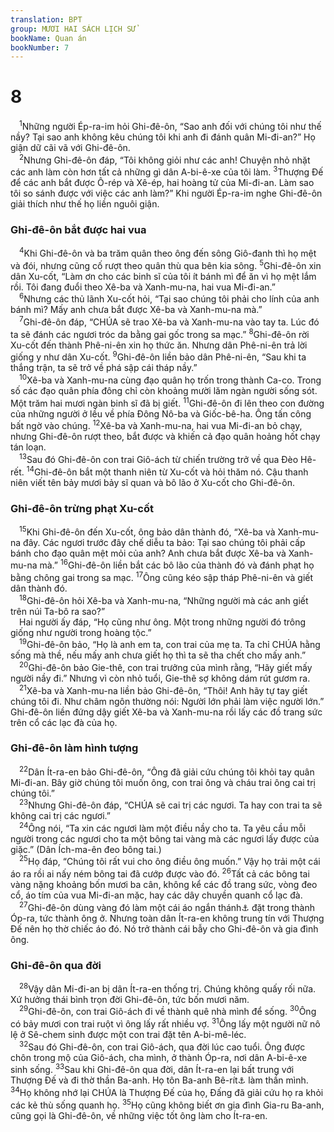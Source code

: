 ```yaml
---
translation: BPT
group: MƯƠI HAI SÁCH LỊCH SỬ
bookName: Quan án 
bookNumber: 7
---
```


<div class="title"><h1>8</h1></div>
<span class="verse cac_8_1"> <sup>1</sup>Những người Ép-ra-im hỏi Ghi-đê-ôn, “Sao anh đối với chúng tôi như thế nầy? Tại sao anh không kêu chúng tôi khi anh đi đánh quân Mi-đi-an?” Họ giận dữ cãi vã với Ghi-đê-ôn.<br/></span>
<span class="verse cac_8_2"> <sup>2</sup>Nhưng Ghi-đê-ôn đáp, “Tôi không giỏi như các anh! Chuyện nhỏ nhặt các anh làm còn hơn tất cả những gì dân A-bi-ê-xe của tôi làm.</span>
<span class="verse cac_8_3"><sup>3</sup>Thượng Đế để các anh bắt được Ô-rép và Xê-ép, hai hoàng tử của Mi-đi-an. Làm sao tôi so sánh được với việc các anh làm?” Khi người Ép-ra-im nghe Ghi-đê-ôn giải thích như thế họ liền nguôi giận.<br/></span>
<div class="title"><h3>Ghi-đê-ôn bắt được hai vua</h3></div>
<span class="verse cac_8_4"> <sup>4</sup>Khi Ghi-đê-ôn và ba trăm quân theo ông đến sông Giô-đanh thì họ mệt và đói, nhưng cũng cố rượt theo quân thù qua bên kia sông.</span>
<span class="verse cac_8_5"><sup>5</sup>Ghi-đê-ôn xin dân Xu-cốt, “Làm ơn cho các binh sĩ của tôi ít bánh mì để ăn vì họ mệt lắm rồi. Tôi đang đuổi theo Xê-ba và Xanh-mu-na, hai vua Mi-đi-an.”<br/></span>
<span class="verse cac_8_6"> <sup>6</sup>Nhưng các thủ lãnh Xu-cốt hỏi, “Tại sao chúng tôi phải cho lính của anh bánh mì? Mấy anh chưa bắt được Xê-ba và Xanh-mu-na mà.”<br/></span>
<span class="verse cac_8_7"> <sup>7</sup>Ghi-đê-ôn đáp, “CHÚA sẽ trao Xê-ba và Xanh-mu-na vào tay ta. Lúc đó ta sẽ đánh các ngươi tróc da bằng gai gốc trong sa mạc.”</span>
<span class="verse cac_8_8"><sup>8</sup>Ghi-đê-ôn rời Xu-cốt đến thành Phê-ni-ên xin họ thức ăn. Nhưng dân Phê-ni-ên trả lời giống y như dân Xu-cốt.</span>
<span class="verse cac_8_9"><sup>9</sup>Ghi-đê-ôn liền bảo dân Phê-ni-ên, “Sau khi ta thắng trận, ta sẽ trở về phá sập cái tháp nầy.”<br/></span>
<span class="verse cac_8_10"> <sup>10</sup>Xê-ba và Xanh-mu-na cùng đạo quân họ trốn trong thành Ca-co. Trong số các đạo quân phía đông chỉ còn khoảng mười lăm ngàn người sống sót. Một trăm hai mươi ngàn binh sĩ đã bị giết.</span>
<span class="verse cac_8_11"><sup>11</sup>Ghi-đê-ôn đi lên theo con đường của những người ở lều về phía Đông Nô-ba và Giốc-bê-ha. Ông tấn công bất ngờ vào chúng.</span>
<span class="verse cac_8_12"><sup>12</sup>Xê-ba và Xanh-mu-na, hai vua Mi-đi-an bỏ chạy, nhưng Ghi-đê-ôn rượt theo, bắt được và khiến cả đạo quân hoảng hốt chạy tán loạn.<br/></span>
<span class="verse cac_8_13"> <sup>13</sup>Sau đó Ghi-đê-ôn con trai Giô-ách từ chiến trường trở về qua Đèo Hê-rết.</span>
<span class="verse cac_8_14"><sup>14</sup>Ghi-đê-ôn bắt một thanh niên từ Xu-cốt và hỏi thăm nó. Cậu thanh niên viết tên bảy mươi bảy sĩ quan và bô lão ở Xu-cốt cho Ghi-đê-ôn.<br/></span>
<div class="title"><h3>Ghi-đê-ôn trừng phạt Xu-cốt</h3></div>
<span class="verse cac_8_15"> <sup>15</sup>Khi Ghi-đê-ôn đến Xu-cốt, ông bảo dân thành đó, “Xê-ba và Xanh-mu-na đây. Các ngươi trước đây chế diễu ta bảo: Tại sao chúng tôi phải cấp bánh cho đạo quân mệt mỏi của anh? Anh chưa bắt được Xê-ba và Xanh-mu-na mà.”</span>
<span class="verse cac_8_16"><sup>16</sup>Ghi-đê-ôn liền bắt các bô lão của thành đó và đánh phạt họ bằng chông gai trong sa mạc.</span>
<span class="verse cac_8_17"><sup>17</sup>Ông cũng kéo sập tháp Phê-ni-ên và giết dân thành đó.<br/></span>
<span class="verse cac_8_18"> <sup>18</sup>Ghi-đê-ôn hỏi Xê-ba và Xanh-mu-na, “Những người mà các anh giết trên núi Ta-bô ra sao?”<br/> Hai người ấy đáp, “Họ cũng như ông. Một trong những người đó trông giống như người trong hoàng tộc.”<br/></span>
<span class="verse cac_8_19"> <sup>19</sup>Ghi-đê-ôn bảo, “Họ là anh em ta, con trai của mẹ ta. Ta chỉ CHÚA hằng sống mà thề, nếu mấy anh chưa giết họ thì ta sẽ tha chết cho mấy anh.”<br/></span>
<span class="verse cac_8_20"> <sup>20</sup>Ghi-đê-ôn bảo Gie-thê, con trai trưởng của mình rằng, “Hãy giết mấy người nầy đi.” Nhưng vì còn nhỏ tuổi, Gie-thê sợ không dám rút gươm ra.<br/></span>
<span class="verse cac_8_21"> <sup>21</sup>Xê-ba và Xanh-mu-na liền bảo Ghi-đê-ôn, “Thôi! Anh hãy tự tay giết chúng tôi đi. Như châm ngôn thường nói: Người lớn phải làm việc người lớn.” Ghi-đê-ôn liền đứng dậy giết Xê-ba và Xanh-mu-na rồi lấy các đồ trang sức trên cổ các lạc đà của họ.<br/></span>
<div class="title"><h3>Ghi-đê-ôn làm hình tượng</h3></div>
<span class="verse cac_8_22"> <sup>22</sup>Dân Ít-ra-en bảo Ghi-đê-ôn, “Ông đã giải cứu chúng tôi khỏi tay quân Mi-đi-an. Bây giờ chúng tôi muốn ông, con trai ông và cháu trai ông cai trị chúng tôi.”<br/></span>
<span class="verse cac_8_23"> <sup>23</sup>Nhưng Ghi-đê-ôn đáp, “CHÚA sẽ cai trị các ngươi. Ta hay con trai ta sẽ không cai trị các ngươi.”<br/></span>
<span class="verse cac_8_24"> <sup>24</sup>Ông nói, “Ta xin các ngươi làm một điều nầy cho ta. Ta yêu cầu mỗi người trong các ngươi cho ta một bông tai vàng mà các ngươi lấy được của giặc.” (Dân Ích-ma-ên đeo bông tai.)<br/></span>
<span class="verse cac_8_25"> <sup>25</sup>Họ đáp, “Chúng tôi rất vui cho ông điều ông muốn.” Vậy họ trải một cái áo ra rồi ai nấy ném bông tai đã cướp được vào đó.</span>
<span class="verse cac_8_26"><sup>26</sup>Tất cả các bông tai vàng nặng khoảng bốn mươi ba cân, không kể các đồ trang sức, vòng đeo cổ, áo tím của vua Mi-đi-an mặc, hay các dây chuyền quanh cổ lạc đà.<br/></span>
<span class="verse cac_8_27"> <sup>27</sup>Ghi-đê-ôn dùng vàng đó làm một cái áo ngắn thánh<a data-toggle="tooltip" data-placement="bottom" title="Hay “ê-phót.” Đây có thể là áo đặc biệt mà thầy tế lễ tối cao mặc (xem Xuất 28:2-14) hoặc có thể là một hình tượng.">⚓</a> đặt trong thành Óp-ra, tức thành ông ở. Nhưng toàn dân Ít-ra-en không trung tín với Thượng Đế nên họ thờ chiếc áo đó. Nó trở thành cái bẫy cho Ghi-đê-ôn và gia đình ông.<br/></span>
<div class="title"><h3>Ghi-đê-ôn qua đời</h3></div>
<span class="verse cac_8_28"> <sup>28</sup>Vậy dân Mi-đi-an bị dân Ít-ra-en thống trị. Chúng không quấy rối nữa. Xứ hưởng thái bình trọn đời Ghi-đê-ôn, tức bốn mươi năm.<br/></span>
<span class="verse cac_8_29"> <sup>29</sup>Ghi-đê-ôn, con trai Giô-ách đi về thành quê nhà mình để sống.</span>
<span class="verse cac_8_30"><sup>30</sup>Ông có bảy mươi con trai ruột vì ông lấy rất nhiều vợ.</span>
<span class="verse cac_8_31"><sup>31</sup>Ông lấy một người nữ nô lệ ở Sê-chem sinh được một con trai đặt tên A-bi-mê-léc.<br/></span>
<span class="verse cac_8_32"> <sup>32</sup>Sau đó Ghi-đê-ôn, con trai Giô-ách, qua đời lúc cao tuổi. Ông được chôn trong mộ của Giô-ách, cha mình, ở thành Óp-ra, nơi dân A-bi-ê-xe sinh sống.</span>
<span class="verse cac_8_33"><sup>33</sup>Sau khi Ghi-đê-ôn qua đời, dân Ít-ra-en lại bất trung với Thượng Đế và đi thờ thần Ba-anh. Họ tôn Ba-anh Bê-rít<a data-toggle="tooltip" data-placement="bottom" title="Nghĩa là “Chúa của Giao Ước.” Điều nầy cho thấy dân chúng hoang mang giữa việc thờ Thượng Đế thật và thần tượng địa phương. Xem 9:4.">⚓</a> làm thần mình.</span>
<span class="verse cac_8_34"><sup>34</sup>Họ không nhớ lại CHÚA là Thượng Đế của họ, Đấng đã giải cứu họ ra khỏi các kẻ thù sống quanh họ.</span>
<span class="verse cac_8_35"><sup>35</sup>Họ cũng không biết ơn gia đình Gia-ru Ba-anh, cũng gọi là Ghi-đê-ôn, về những việc tốt ông làm cho Ít-ra-en.<br/></span>
